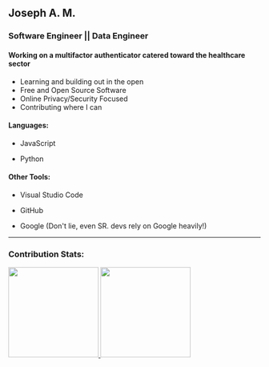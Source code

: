 ## Joseph A. M. 
### Software Engineer || Data Engineer

#### Working on a multifactor authenticator catered toward the healthcare sector

* Learning and building out in the open
* Free and Open Source Software
* Online Privacy/Security Focused
* Contributing where I can




#### Languages: 
- JavaScript

- Python


<!-- #### Learning: -->
<!-- - C

- MySQL

- Shell Scripting

- Data Engineering -->



#### Other Tools:


- Visual Studio Code

- GitHub

- Google (Don't lie, even SR. devs rely on Google heavily!)


<hr>

### Contribution Stats:

<p align-items="center">
<a href="https://github.com/josamontiel">
  <img height="180em" src="https://github-readme-stats-eight-theta.vercel.app/api?username=josamontiel&show_icons=true&theme=dracula&include_all_commits=true&count_private=true"/>
  <img height="180em" src="https://github-readme-stats-eight-theta.vercel.app/api/top-langs/?username=josamontiel&layout=compact&langs_count=8&theme=dracula"/>
</a>
</p>
